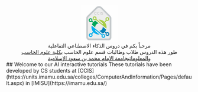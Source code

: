 <div style="text-align:center"><a href = "https://units.imamu.edu.sa/colleges/ComputerAndInformation/Pages/default.aspx"><img src="ccis logo.jpg" class="center" width = "100" height = "100" ></a></div>
<div class="arafont" align="center">مرحباً بكم في دروس الذكاء الاصطناعي التفاعلية</div>
<div class="arafont" align="center">
طور هذه الدروس طلاب وطالبات قسم علوم الحاسب <a href="https://units.imamu.edu.sa/colleges/ComputerAndInformation/Pages/default.aspx">بكلية علوم الحاسب والمعلومات</a><a href ="https://imamu.edu.sa/">بجامعة الإمام محمد بن سعود الإسلامية</a></div>
## Welcome to our AI interactive tutorials
These tutorials have been developed by CS students at [CCIS](https://units.imamu.edu.sa/colleges/ComputerAndInformation/Pages/default.aspx) in [IMISU](https://imamu.edu.sa/) 




